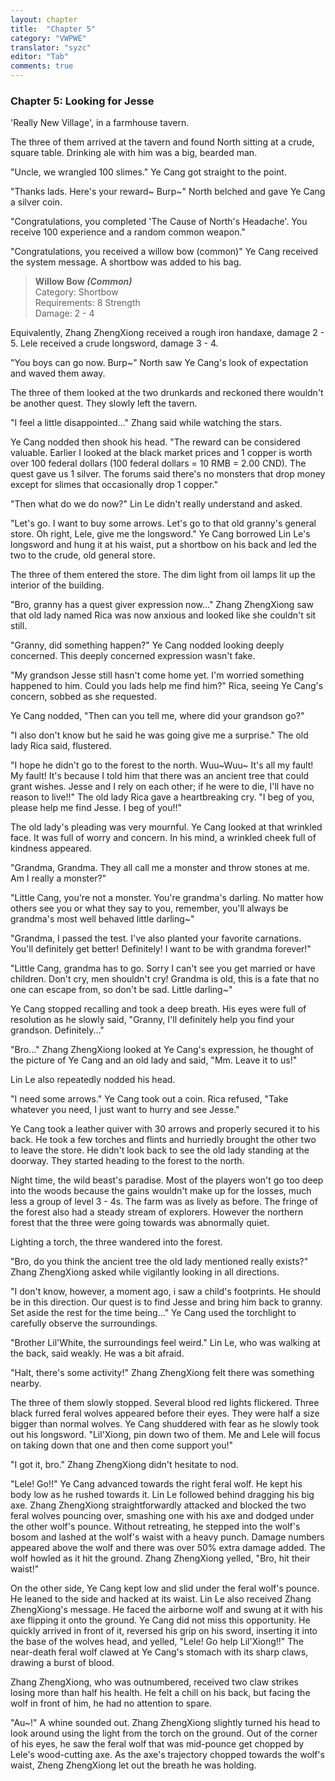 ```yaml
---
layout: chapter
title:  "Chapter 5"
category: "VWPWE"
translator: "syzc"
editor: "Tab"
comments: true
---
```


### Chapter 5: Looking for Jesse

'Really New Village', in a farmhouse tavern.

The three of them arrived at the tavern and found North sitting at a crude, square table. Drinking ale with him was a big, bearded man.

"Uncle, we wrangled 100 slimes." Ye Cang got straight to the point.

"Thanks lads. Here's your reward~ Burp~" North belched and gave Ye Cang a silver coin.

"Congratulations, you completed 'The Cause of North's Headache'. You receive 100 experience and a random common weapon." 

"Congratulations, you received a willow bow (common)" Ye Cang received the system message. A shortbow was added to his bag. 

>**Willow Bow *(Common)***  
Category: Shortbow  
Requirements: 8 Strength  
Damage: 2 - 4  

Equivalently, Zhang ZhengXiong received a rough iron handaxe, damage 2 - 5. Lele received a crude longsword, damage 3 - 4.

"You boys can go now. Burp~" North saw Ye Cang's look of expectation and waved them away.

The three of them looked at the two drunkards and reckoned there wouldn't be another quest. They slowly left the tavern.

"I feel a little disappointed..." Zhang said while watching the stars.

Ye Cang nodded then shook his head. "The reward can be considered valuable. Earlier I looked at the black market prices and 1 copper is worth over 100 federal dollars (100 federal dollars = 10 RMB = 2.00 CND). The quest gave us 1 silver. The forums said there's no monsters that drop money except for slimes that occasionally drop 1 copper."

"Then what do we do now?" Lin Le didn't really understand and asked.

"Let's go. I want to buy some arrows. Let's go to that old granny's general store. Oh right, Lele, give me the longsword." Ye Cang borrowed Lin Le's longsword and hung it at his waist, put a shortbow on his back and led the two to the crude, old general store.

The three of them entered the store. The dim light from oil lamps lit up the interior of the building.

"Bro, granny has a quest giver expression now..." Zhang ZhengXiong saw that old lady named Rica was now anxious and looked like she couldn't sit still. 

"Granny, did something happen?" Ye Cang nodded looking deeply concerned. This deeply concerned expression wasn't fake.

"My grandson Jesse still hasn't come home yet. I'm worried something happened to him. Could you lads help me find him?" Rica, seeing Ye Cang's concern, sobbed as she requested.

Ye Cang nodded, "Then can you tell me, where did your grandson go?"

"I also don't know but he said he was going give me a surprise." The old lady Rica said, flustered.

"I hope he didn't go to the forest to the north. Wuu~Wuu~ It's all my fault! My fault! It's because I told him that there was an ancient tree that could grant wishes. Jesse and I rely on each other; if he were to die, I'll have no reason to live!!" The old lady Rica gave a heartbreaking cry. "I beg of you, please help me find Jesse. I beg of you!!"

The old lady's pleading was very mournful. Ye Cang looked at that wrinkled face. It was full of worry and concern. In his mind, a wrinkled cheek full of kindness appeared.

"Grandma, Grandma. They all call me a monster and throw stones at me. Am I really a monster?"

"Little Cang, you're not a monster. You're grandma's darling. No matter how others see you or what they say to you, remember, you'll always be grandma's most well behaved little darling~"

"Grandma, I passed the test. I've also planted your favorite carnations. You'll definitely get better! Definitely! I want to be with grandma forever!"

"Little Cang, grandma has to go. Sorry I can't see you get married or have children. Don't cry, men shouldn't cry! Grandma is old, this is a fate that no one can escape from, so don't be sad. Little darling~"

Ye Cang stopped recalling and took a deep breath. His eyes were full of resolution as he slowly said, "Granny, I'll definitely help you find your grandson. Definitely..."

"Bro..." Zhang ZhengXiong looked at Ye Cang's expression, he thought of the picture of Ye Cang and an old lady and said, "Mm. Leave it to us!"

Lin Le also repeatedly nodded his head.

"I need some arrows." Ye Cang took out a coin. Rica refused, "Take whatever you need, I just want to hurry and see Jesse."

Ye Cang took a leather quiver with 30 arrows and properly secured it to his back. He took a few torches and flints and hurriedly brought the other two to leave the store. He didn't look back to see the old lady standing at the doorway. They started heading to the forest to the north.

Night time, the wild beast's paradise. Most of the players won't go too deep into the woods because the gains wouldn't make up for the losses, much less a group of level 3 - 4s. The farm was as lively as before. The fringe of the forest also had a steady stream of explorers. However the northern forest that the three were going towards was abnormally quiet.

Lighting a torch, the three wandered into the forest.

"Bro, do you think the ancient tree the old lady mentioned really exists?" Zhang ZhengXiong asked while vigilantly looking in all directions.

"I don't know, however, a moment ago, i saw a child's footprints. He should be in this direction. Our quest is to find Jesse and bring him back to granny. Set aside the rest for the time being..." Ye Cang used the torchlight to carefully observe the surroundings.

"Brother Lil'White, the surroundings feel weird." Lin Le, who was walking at the back, said weakly. He was a bit afraid.

"Halt, there's some activity!" Zhang ZhengXiong felt there was something nearby.

The three of them slowly stopped. Several blood red lights flickered. Three black furred feral wolves appeared before their eyes. They were half a size bigger than normal wolves. Ye Cang shuddered with fear as he slowly took out his longsword. "Lil'Xiong, pin down two of them. Me and Lele will focus on taking down that one and then come support you!"

"I got it, bro." Zhang ZhengXiong didn't hesitate to nod.

"Lele! Go!!" Ye Cang advanced towards the right feral wolf. He kept his body low as he rushed towards it. Lin Le followed behind dragging his big axe. Zhang ZhengXiong straightforwardly attacked and blocked the two feral wolves pouncing over, smashing one with his axe and dodged under the other wolf's pounce. Without retreating, he stepped into the wolf's bosom and lashed at the wolf's waist with a heavy punch. Damage numbers appeared above the wolf and there was over 50% extra damage added. The wolf howled as it hit the ground. Zhang ZhengXiong yelled, "Bro, hit their waist!"

On the other side, Ye Cang kept low and slid under the feral wolf's pounce. He leaned to the side and hacked at its waist. Lin Le also received Zhang ZhengXiong's message. He faced the airborne wolf and swung at it with his axe flipping it onto the ground. Ye Cang did not miss this opportunity. He quickly arrived in front of it, reversed his grip on his sword, inserting it into the base of the wolves head, and yelled, "Lele! Go help Lil'Xiong!!" The near-death feral wolf clawed at Ye Cang's stomach with its sharp claws, drawing a burst of blood.

Zhang ZhengXiong, who was outnumbered, received two claw strikes losing more than half his health. He felt a chill on his back, but facing the wolf in front of him, he had no attention to spare.

"Au~!" A whine sounded out. Zhang ZhengXiong slightly turned his head to look around using the light from the torch on the ground. Out of the corner of his eyes, he saw the feral wolf that was mid-pounce get chopped by Lele's wood-cutting axe. As the axe's trajectory chopped towards the wolf's waist, Zheng ZhengXiong let out the breath he was holding.